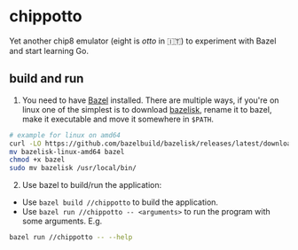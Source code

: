 # chippotto
Yet another chip8 emulator (eight is _otto_ in :it:) to experiment with Bazel and start learning Go.

## build and run
1. You need to have [Bazel](https://bazel.build/install) installed. There are multiple ways, if you're on linux one of the simplest is to download [bazelisk](https://github.com/bazelbuild/bazelisk/releases), rename it to bazel, make it executable and move it somewhere in `$PATH`.
```bash
# example for linux on amd64
curl -LO https://github.com/bazelbuild/bazelisk/releases/latest/download/bazelisk-linux-amd64
mv bazelisk-linux-amd64 bazel
chmod +x bazel
sudo mv bazelisk /usr/local/bin/
```
2. Use bazel to build/run the application:
* Use `bazel build //chippotto` to build the application.
* Use `bazel run //chippotto -- <arguments>` to run the program with some arguments. E.g.
```bash
bazel run //chippotto -- --help
```

